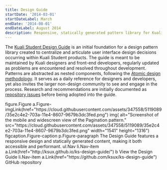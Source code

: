 ```yaml
---
title: Design Guide
startDate: '2014-03-01'
startDateLabel: March
endDate: '2014-08-01'
endDateLabel: August 2014
description: Responsive, statically generated pattern library for Kuali Student.
---
```


The [Kuali Student Design Guide](http://ksux.github.io/ks-design-guide/) is an initial foundation for a design pattern library created to centralize and articulate user interface design decisions occurring within Kuali Student products. The guide is meant to be maintained by Kuali designers and front-end developers, regularly updated as problems are encountered and resolved throughout development. Patterns are abstracted as nested components, following the [Atomic design methodology](http://bradfrost.com/blog/post/atomic-web-design/). It serves as a daily reference for designers and developers, yet also invites the larger non-design community to see and engage in the process. Research and recommendations are initially documented as [repository issues](https://github.com/ksux/ks-design-guide/issues) before being adopted into the guide.

<jade>
figure.Figure
  a.Figure-imgLink(href="https://cloud.githubusercontent.com/assets/347558/5119089/35e2c4e2-703a-11e4-8607-9679b3dc3fed.png")
    img(
      alt="Screenshot of the mobile and widescreen view of the Pagination pattern."
      src="https://cloud.githubusercontent.com/assets/347558/5119089/35e2c4e2-703a-11e4-8607-9679b3dc3fed.png" width="1541" height="1316")
  figcaption.Figure-caption
    p.Figure-paragraph The Design Guide features a responsive design and statically generated content, making it both accessible and performant.
    ul.Nav
      li.Nav-item
        a.Link(href="http://ksux.github.io/ks-design-guide/")
          b View the Design Guide
      li.Nav-item
        a.Link(href="https://github.com/ksux/ks-design-guide") GitHub repository
</jade>
